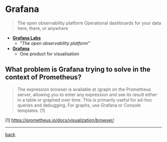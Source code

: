 # Grafana

> The open observability platform
> Operational dashboards for your data here, there, or anywhere

* [**Grafana Labs**](https://grafana.com/)
  * *"The open observability platform"*
* [**Grafana**](https://grafana.com/grafana/)
  * One product for visualisation

## What problem is Grafana trying to solve in the context of Prometheus?

> The expression browser is available at /graph on the Prometheus server, allowing you to enter any expression and see its result either in a table or graphed over time.
> This is primarily useful for ad-hoc queries and debugging. For graphs, use Grafana or Console templates. [1]

[1] https://prometheus.io/docs/visualization/browser/

---
[back](../overview.md)
